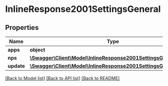 # InlineResponse2001SettingsGeneral

## Properties
Name | Type | Description | Notes
------------ | ------------- | ------------- | -------------
**apps** | **object** |  | [optional] 
**nps** | [**\Swagger\Client\Model\InlineResponse2001SettingsGeneralNps**](InlineResponse2001SettingsGeneralNps.md) |  | [optional] 
**update** | [**\Swagger\Client\Model\InlineResponse2001SettingsGeneralUpdate**](InlineResponse2001SettingsGeneralUpdate.md) |  | [optional] 

[[Back to Model list]](../../README.md#documentation-for-models) [[Back to API list]](../../README.md#documentation-for-api-endpoints) [[Back to README]](../../README.md)

